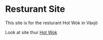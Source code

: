 # Resturant Site
This site is for the resturant Hot Wok in Växjö

Look at site thur [Hot Wok](https://hotwok-286ee.web.app/)
